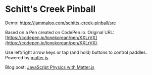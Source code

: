 # Schitt's Creek Pinball

Demo: https://jammaloo.com/schitts-creek-pinball/src

Based on a Pen created on CodePen.io. Original URL: [https://codepen.io/lonekorean/pen/KXLrVX](https://codepen.io/lonekorean/pen/KXLrVX).

Use left/right arrow keys or tap (and hold) buttons to control paddles. Powered by [matter.js](http://brm.io/matter-js/).

Blog post: [JavaScript Physics with Matter.js](http://codersblock.com/blog/javascript-physics-with-matter-js/)